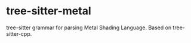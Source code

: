 # tree-sitter-metal
tree-sitter grammar for parsing Metal Shading Language. Based on tree-sitter-cpp.
